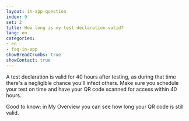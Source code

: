 ```yaml
---
layout: in-app-question
index: 9
set: 2
title: How long is my test declaration valid?
lang: en
categories:
- en
- faq-in-app
showBreadCrumbs: true
showContact: true
---
```

A test declaration is valid for 40 hours after testing, as during that time there's a negligible chance you'll infect others. Make sure you schedule your test on time and have your QR code scanned for access within 40 hours. 

Good to know: in My Overview you can see how long your QR code is still valid.  
